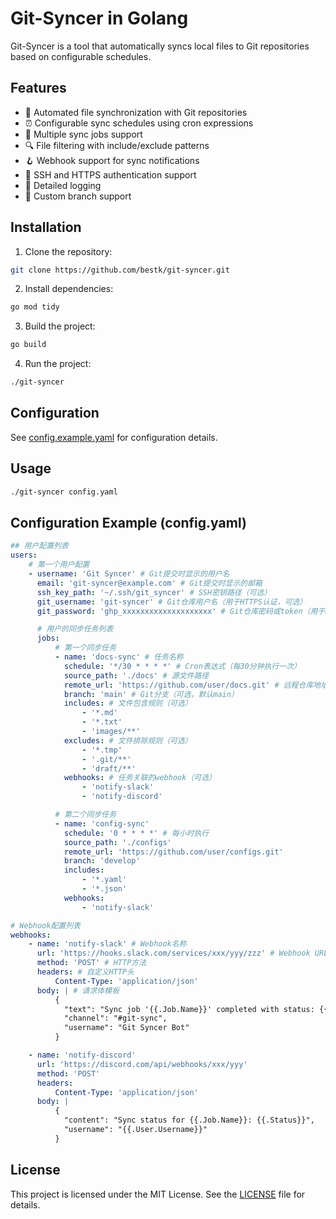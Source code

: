 # Git-Syncer in Golang

Git-Syncer is a tool that automatically syncs local files to Git repositories based on configurable schedules.

## Features

-   🔄 Automated file synchronization with Git repositories
-   ⏰ Configurable sync schedules using cron expressions
-   📁 Multiple sync jobs support
-   🔍 File filtering with include/exclude patterns
-   🪝 Webhook support for sync notifications
-   🔐 SSH and HTTPS authentication support
-   📝 Detailed logging
-   🌲 Custom branch support

## Installation

1. Clone the repository:

```bash
git clone https://github.com/bestk/git-syncer.git
```

2. Install dependencies:

```bash
go mod tidy
```

3. Build the project:

```bash
go build
```

4. Run the project:

```bash
./git-syncer
```

## Configuration

See [config.example.yaml](config.example.yaml) for configuration details.

## Usage

```bash
./git-syncer config.yaml
```

## Configuration Example (config.yaml)

```yaml
## 用户配置列表
users:
    # 第一个用户配置
    - username: 'Git Syncer' # Git提交时显示的用户名
      email: 'git-syncer@example.com' # Git提交时显示的邮箱
      ssh_key_path: '~/.ssh/git_syncer' # SSH密钥路径（可选）
      git_username: 'git-syncer' # Git仓库用户名（用于HTTPS认证，可选）
      git_password: 'ghp_xxxxxxxxxxxxxxxxxxxx' # Git仓库密码或token（用于HTTPS认证，可选）

      # 用户的同步任务列表
      jobs:
          # 第一个同步任务
          - name: 'docs-sync' # 任务名称
            schedule: '*/30 * * * *' # Cron表达式（每30分钟执行一次）
            source_path: './docs' # 源文件路径
            remote_url: 'https://github.com/user/docs.git' # 远程仓库地址
            branch: 'main' # Git分支（可选，默认main）
            includes: # 文件包含规则（可选）
                - '*.md'
                - '*.txt'
                - 'images/**'
            excludes: # 文件排除规则（可选）
                - '*.tmp'
                - '.git/**'
                - 'draft/**'
            webhooks: # 任务关联的webhook（可选）
                - 'notify-slack'
                - 'notify-discord'

          # 第二个同步任务
          - name: 'config-sync'
            schedule: '0 * * * *' # 每小时执行
            source_path: './configs'
            remote_url: 'https://github.com/user/configs.git'
            branch: 'develop'
            includes:
                - '*.yaml'
                - '*.json'
            webhooks:
                - 'notify-slack'

# Webhook配置列表
webhooks:
    - name: 'notify-slack' # Webhook名称
      url: 'https://hooks.slack.com/services/xxx/yyy/zzz' # Webhook URL
      method: 'POST' # HTTP方法
      headers: # 自定义HTTP头
          Content-Type: 'application/json'
      body: | # 请求体模板
          {
            "text": "Sync job '{{.Job.Name}}' completed with status: {{.Status}}",
            "channel": "#git-sync",
            "username": "Git Syncer Bot"
          }

    - name: 'notify-discord'
      url: 'https://discord.com/api/webhooks/xxx/yyy'
      method: 'POST'
      headers:
          Content-Type: 'application/json'
      body: |
          {
            "content": "Sync status for {{.Job.Name}}: {{.Status}}",
            "username": "{{.User.Username}}"
          }
```

## License

This project is licensed under the MIT License. See the [LICENSE](LICENSE) file for details.
